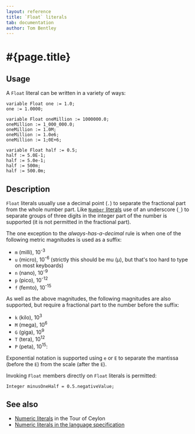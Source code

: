 ```yaml
---
layout: reference
title: `Float` literals
tab: documentation
author: Tom Bentley
---
```


# #{page.title}

## Usage 

A `Float` literal can be written in a variety of ways:

<!-- lang: ceylon -->

    variable Float one := 1.0;
    one := 1.0000;
    
    variable Float oneMillion := 1000000.0;
    oneMillion := 1_000_000.0;
    oneMillion := 1.0M;
    oneMillion := 1.0e6;
    oneMillion := 1;0E+6;
    
    variable Float half := 0.5;
    half := 5.0E-1;
    half := 5.0e-1;
    half := 500m;
    half := 500.0m;

## Description

`Float` literals usually use a decimal point (`.`) to separate the fractional 
part from the whole number part. Like [`Number` literals](../number) use of an 
underscore (`_`) to separate groups of three digits in the integer part of the 
number is supported (it is not permitted in the fractional part).

The one exception to the *always-has-a-decimal* rule is when one of the 
following metric magnitudes is used as a suffix:

* `m` (milli), 10<sup>-3</sup>
* `u` (micro), 10<sup>-6</sup> (strictly this should be mu (μ), but that's too 
  hard to type on most keyboards)
* `n` (nano), 10<sup>-9</sup>
* `p` (pico), 10<sup>-12</sup>
* `f` (femto), 10<sup>-15</sup>

As well as the above magnitudes, the following magnitudes are also 
supported, but require a fractional part to the number before the suffix:

* `k` (kilo), 10<sup>3</sup>
* `M` (mega), 10<sup>6</sup>
* `G` (giga), 10<sup>9</sup>
* `T` (tera), 10<sup>12</sup>
* `P` (peta), 10<sup>15</sup>:

Exponential notation is supported using `e` or `E` to separate the mantissa 
(before the `E`) from the scale (after the `E`). 

Invoking `Float` members directly on `Float` literals is permitted:

<!-- lang: ceylon -->

    Integer minusOneHalf = 0.5.negativeValue;

## See also

* [Numeric literals](/documentation/tour/language-module/#numeric_literals) 
  in the Tour of Ceylon 
* [Numeric literals in the language specification](#{site.urls.spec}#numericliterals)

